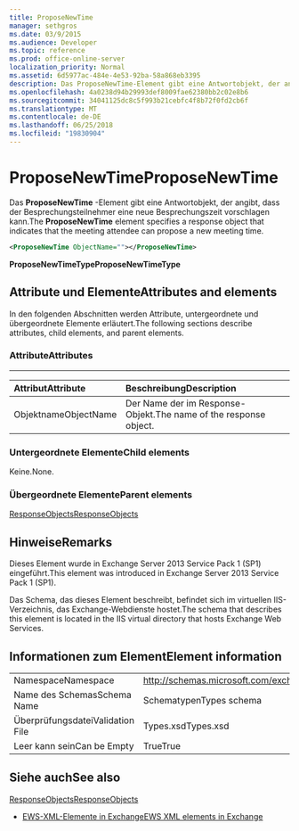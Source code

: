 ```yaml
---
title: ProposeNewTime
manager: sethgros
ms.date: 03/9/2015
ms.audience: Developer
ms.topic: reference
ms.prod: office-online-server
localization_priority: Normal
ms.assetid: 6d5977ac-484e-4e53-92ba-58a868eb3395
description: Das ProposeNewTime-Element gibt eine Antwortobjekt, der angibt, dass der Besprechungsteilnehmer eine neue Besprechungszeit vorschlagen kann.
ms.openlocfilehash: 4a0238d94b29993def8009fae62380bb2c02e8b6
ms.sourcegitcommit: 34041125dc8c5f993b21cebfc4f8b72f0fd2cb6f
ms.translationtype: MT
ms.contentlocale: de-DE
ms.lasthandoff: 06/25/2018
ms.locfileid: "19830904"
---
```

# <a name="proposenewtime"></a><span data-ttu-id="21871-103">ProposeNewTime</span><span class="sxs-lookup"><span data-stu-id="21871-103">ProposeNewTime</span></span>

<span data-ttu-id="21871-104">Das **ProposeNewTime** -Element gibt eine Antwortobjekt, der angibt, dass der Besprechungsteilnehmer eine neue Besprechungszeit vorschlagen kann.</span><span class="sxs-lookup"><span data-stu-id="21871-104">The **ProposeNewTime** element specifies a response object that indicates that the meeting attendee can propose a new meeting time.</span></span> 
  
```XML
<ProposeNewTime ObjectName=""></ProposeNewTime>
```

 <span data-ttu-id="21871-105">**ProposeNewTimeType**</span><span class="sxs-lookup"><span data-stu-id="21871-105">**ProposeNewTimeType**</span></span>
## <a name="attributes-and-elements"></a><span data-ttu-id="21871-106">Attribute und Elemente</span><span class="sxs-lookup"><span data-stu-id="21871-106">Attributes and elements</span></span>

<span data-ttu-id="21871-107">In den folgenden Abschnitten werden Attribute, untergeordnete und übergeordnete Elemente erläutert.</span><span class="sxs-lookup"><span data-stu-id="21871-107">The following sections describe attributes, child elements, and parent elements.</span></span>
  
### <a name="attributes"></a><span data-ttu-id="21871-108">Attribute</span><span class="sxs-lookup"><span data-stu-id="21871-108">Attributes</span></span>

****

|<span data-ttu-id="21871-109">**Attribut**</span><span class="sxs-lookup"><span data-stu-id="21871-109">**Attribute**</span></span>|<span data-ttu-id="21871-110">**Beschreibung**</span><span class="sxs-lookup"><span data-stu-id="21871-110">**Description**</span></span>|
|:-----|:-----|
|<span data-ttu-id="21871-111">Objektname</span><span class="sxs-lookup"><span data-stu-id="21871-111">ObjectName</span></span>  <br/> |<span data-ttu-id="21871-112">Der Name der im Response-Objekt.</span><span class="sxs-lookup"><span data-stu-id="21871-112">The name of the response object.</span></span>  <br/> |
   
### <a name="child-elements"></a><span data-ttu-id="21871-113">Untergeordnete Elemente</span><span class="sxs-lookup"><span data-stu-id="21871-113">Child elements</span></span>

<span data-ttu-id="21871-114">Keine.</span><span class="sxs-lookup"><span data-stu-id="21871-114">None.</span></span>
  
### <a name="parent-elements"></a><span data-ttu-id="21871-115">Übergeordnete Elemente</span><span class="sxs-lookup"><span data-stu-id="21871-115">Parent elements</span></span>

[<span data-ttu-id="21871-116">ResponseObjects</span><span class="sxs-lookup"><span data-stu-id="21871-116">ResponseObjects</span></span>](responseobjects.md)
  
## <a name="remarks"></a><span data-ttu-id="21871-117">Hinweise</span><span class="sxs-lookup"><span data-stu-id="21871-117">Remarks</span></span>

<span data-ttu-id="21871-118">Dieses Element wurde in Exchange Server 2013 Service Pack 1 (SP1) eingeführt.</span><span class="sxs-lookup"><span data-stu-id="21871-118">This element was introduced in Exchange Server 2013 Service Pack 1 (SP1).</span></span>
  
<span data-ttu-id="21871-119">Das Schema, das dieses Element beschreibt, befindet sich im virtuellen IIS-Verzeichnis, das Exchange-Webdienste hostet.</span><span class="sxs-lookup"><span data-stu-id="21871-119">The schema that describes this element is located in the IIS virtual directory that hosts Exchange Web Services.</span></span>
  
## <a name="element-information"></a><span data-ttu-id="21871-120">Informationen zum Element</span><span class="sxs-lookup"><span data-stu-id="21871-120">Element information</span></span>

|||
|:-----|:-----|
|<span data-ttu-id="21871-121">Namespace</span><span class="sxs-lookup"><span data-stu-id="21871-121">Namespace</span></span>  <br/> |http://schemas.microsoft.com/exchange/services/2006/types  <br/> |
|<span data-ttu-id="21871-122">Name des Schemas</span><span class="sxs-lookup"><span data-stu-id="21871-122">Schema Name</span></span>  <br/> |<span data-ttu-id="21871-123">Schematypen</span><span class="sxs-lookup"><span data-stu-id="21871-123">Types schema</span></span>  <br/> |
|<span data-ttu-id="21871-124">Überprüfungsdatei</span><span class="sxs-lookup"><span data-stu-id="21871-124">Validation File</span></span>  <br/> |<span data-ttu-id="21871-125">Types.xsd</span><span class="sxs-lookup"><span data-stu-id="21871-125">Types.xsd</span></span>  <br/> |
|<span data-ttu-id="21871-126">Leer kann sein</span><span class="sxs-lookup"><span data-stu-id="21871-126">Can be Empty</span></span>  <br/> |<span data-ttu-id="21871-127">True</span><span class="sxs-lookup"><span data-stu-id="21871-127">True</span></span>  <br/> |
   
## <a name="see-also"></a><span data-ttu-id="21871-128">Siehe auch</span><span class="sxs-lookup"><span data-stu-id="21871-128">See also</span></span>



[<span data-ttu-id="21871-129">ResponseObjects</span><span class="sxs-lookup"><span data-stu-id="21871-129">ResponseObjects</span></span>](responseobjects.md)


- [<span data-ttu-id="21871-130">EWS-XML-Elemente in Exchange</span><span class="sxs-lookup"><span data-stu-id="21871-130">EWS XML elements in Exchange</span></span>](ews-xml-elements-in-exchange.md)

